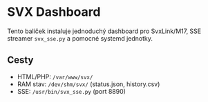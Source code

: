# SVX Dashboard

Tento balíček instaluje jednoduchý dashboard pro SvxLink/M17,
SSE streamer `svx_sse.py` a pomocné systemd jednotky.

## Cesty
- HTML/PHP: `/var/www/svx/`
- RAM stav:  `/dev/shm/svx/` (status.json, history.csv)
- SSE:       `/usr/bin/svx_sse.py` (port 8890)

